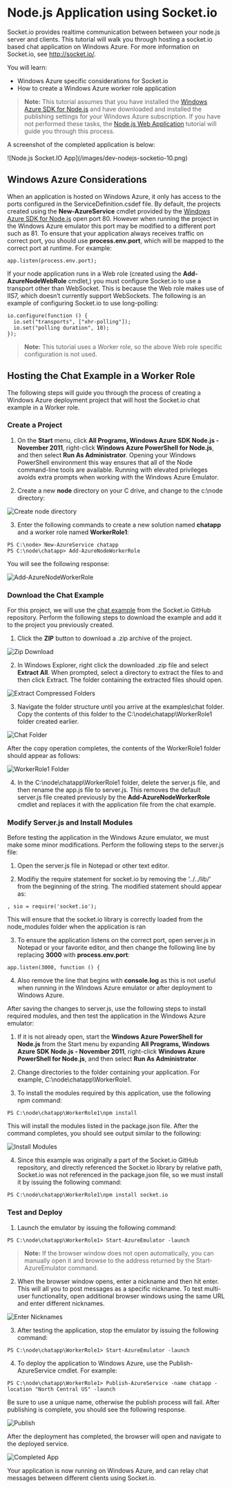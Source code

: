# Node.js Application using Socket.io
 
Socket.io provides realtime communication between between your node.js server and clients. This tutorial will walk you through hosting a socket.io based chat application on Windows Azure. For more information on Socket.io, see http://socket.io/.
 
You will learn:
 * Windows Azure specific considerations for Socket.io
 * How to create a Windows Azure worker role application
 
> **Note:** This tutorial assumes that you have installed the [Windows Azure SDK for Node.js](https://www.windowsazure.com/en-us/develop/nodejs/) and have downloaded and installed the publishing settings for your Windows Azure subscription. If you have not performed these tasks, the [Node.js Web Application](https://www.windowsazure.com/en-us/develop/nodejs/tutorials/getting-started/) tutorial will guide you through this process.
 
A screenshot of the completed application is below:
 
![Node.js Socket.IO App](<base>/images/dev-nodejs-socketio-10.png)

## Windows Azure Considerations
 
When an application is hosted on Windows Azure, it only has access to the ports configured in the ServiceDefinition.csdef file. By default, the projects created using the **New-AzureService** cmdlet provided by the [Windows Azure SDK for Node.js](https://www.windowsazure.com/en-us/develop/nodejs/) open port 80. However when running the project in the Windows Azure emulator this port may be modified to a different port such as 81. To ensure that your application always receives traffic on correct port, you should use **process.env.port**, which will be mapped to the correct port at runtime. For example:

```
app.listen(process.env.port);
```

If your node application runs in a Web role (created using the **Add-AzureNodeWebRole** cmdlet,) you must configure Socket.io to use a transport other than WebSocket. This is because the Web role makes use of IIS7, which doesn’t currently support WebSockets. The following is an example of configuring Socket.io to use long-polling:

```
io.configure(function () {
  io.set("transports", ["xhr-polling"]);
  io.set("polling duration", 10);
}); 
```

> **Note:** This tutorial uses a Worker role, so the above Web role specific configuration is not used.
 
## Hosting the Chat Example in a Worker Role
 
The following steps will guide you through the process of creating a Windows Azure deployment project that will host the Socket.io chat example in a Worker role.
 
### Create a Project
1. On the **Start** menu, click __All Programs, Windows Azure SDK Node.js - November 2011__, right-click **Windows Azure PowerShell for Node.js**, and then select **Run As Administrator**. Opening your Windows PowerShell environment this way ensures that all of the Node command-line tools are available. Running with elevated privileges avoids extra prompts when working with the Windows Azure Emulator.
 
2. Create a new **node** directory on your C drive, and change to the c:\node directory:
 
![Create node directory](images/dev-nodejs-getting-started-6.png)

3. Enter the following commands to create a new solution named **chatapp** and a worker role named **WorkerRole1**:

```
PS C:\node> New-AzureService chatapp
PS C:\node\chatapp> Add-AzureNodeWorkerRole
```

You will see the following response:

![Add-AzureNodeWorkerRole](images/dev-nodejs-socketio-1.png)

### Download the Chat Example
 
For this project, we will use the [chat example](https://github.com/LearnBoost/socket.io/tree/master/examples/chat) from the Socket.io GitHub repository. Perform the following steps to download the example and add it to the project you previously created.

1. Click the **ZIP** button to download a .zip archive of the project.

![Zip Download](images/dev-nodejs-socketio-2.png)

2. In Windows Explorer, right click the downloaded .zip file and select **Extract All**. When prompted, select a directory to extract the files to and then click Extract. The folder containing the extracted files should open.

![Extract Compressed Folders](imagess/dev-nodejs-socketio-3.png)
 
3. Navigate the folder structure until you arrive at the examples\chat folder. Copy the contents of this folder to the C:\node\chatapp\WorkerRole1 folder created earlier.

![Chat Folder](images/dev-nodejs-socketio-4.png)

After the copy operation completes, the contents of the WorkerRole1 folder should appear as follows:

![WorkerRole1 Folder](images/dev-nodejs-socketio-5.png)
 
4. In the C:\node\chatapp\WorkerRole1 folder, delete the server.js file, and then rename the app.js file to server.js. This removes the default server.js file created previously by the **Add-AzureNodeWorkerRole** cmdlet and replaces it with the application file from the chat example.
 
### Modify Server.js and Install Modules
 
Before testing the application in the Windows Azure emulator, we must make some minor modifications. Perform the following steps to the server.js file:

1. Open the server.js file in Notepad or other text editor.
 
2. Modifiy the require statement for socket.io by removing the ‘../../lib/’ from the beginning of the string. The modified statement should appear as:

``` 
, sio = require('socket.io'); 
```

This will ensure that the socket.io library is correctly loaded from the node_modules folder when the application is ran
 
3. To ensure the application listens on the correct port, open server.js in Notepad or your favorite editor, and then change the following line by replacing **3000** with **process.env.port**:

```
app.listen(3000, function () { 
```

4. Also remove the line that begins with **console.log** as this is not useful when running in the Windows Azure emulator or after deployment to Windows Azure.
 

After saving the changes to server.js, use the following steps to install required modules, and then test the application in the Windows Azure emulator:

1. If it is not already open, start the **Windows Azure PowerShell for Node.js** from the Start menu by expanding **All Programs, Windows Azure SDK Node.js - November 2011**, right-click **Windows Azure PowerShell for Node.js**, and then select **Run As Administrator**.
 
2. Change directories to the folder containing your application. For example, C:\node\chatapp\WorkerRole1.
 
3. To install the modules required by this application, use the following npm command:

```
PS C:\node\chatapp\WorkerRole1\npm install
```

This will install the modules listed in the package.json file. After the command completes, you should see output similar to the following:

![Install Modules](images/dev-nodejs-socketio-7.png)
 
4. Since this example was originally a part of the Socket.io GitHub repository, and directly referenced the Socket.io library by relative path, Socket.io was not referenced in the package.json file, so we must install it by issuing the following command:

```
PS C:\node\chatapp\WorkerRole1\npm install socket.io 
```

### Test and Deploy

1. Launch the emulator by issuing the following command:

```
PS C:\node\chatapp\WorkerRole1> Start-AzureEmulator -launch
```

> **Note:** If the browser window does not open automatically, you can manually open it and browse to the address returned by the Start-AzureEmulator command.
 
2. When the browser window opens, enter a nickname and then hit enter. This will all you to post messages as a specific nickname. To test multi-user functionality, open additional browser windows using the same URL and enter different nicknames.

![Enter Nicknames](images/dev-nodejs-socketio-8.png)
 
3. After testing the application, stop the emulator by issuing the following command:

```
PS C:\node\chatapp\WorkerRole1> Start-AzureEmulator -launch
```

4. To deploy the application to Windows Azure, use the Publish-AzureService cmdlet. For example:

```
PS C:\node\chatapp\WorkerRole1> Publish-AzureService -name chatapp -location "North Central US" -launch
```

Be sure to use a unique name, otherwise the publish process will fail. After publishing is complete, you should see the following response.

![Publish](images/dev-nodejs-socketio-9.png)

After the deployment has completed, the browser will open and navigate to the deployed service.

![Completed App](images/dev-nodejs-socketio-10.png)

Your application is now running on Windows Azure, and can relay chat messages between different clients using Socket.io.
